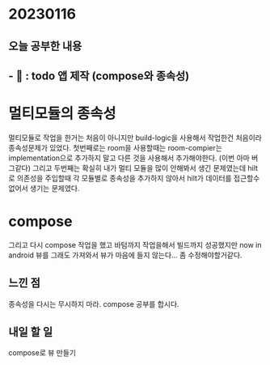 # 20230116
## 오늘 공부한 내용
## - 📑 : todo 앱 제작 (compose와 종속성)
# 멀티모듈의 종속성
멀티모듈로 작업을 한거는 처음이 아니지만 build-logic을 사용해서 작업한건 처음이라 종속성문제가 있었다. 첫번째로는 room을 사용할때는 room-compier는 implementation으로 추가하지 말고 다른 것을 사용해서 추가해야한다. (이번 아마 버그같다) 그리고 두번째는 확실히 내가 멀티 모듈을 많이 안해봐서 생긴 문제였는데 hilt로 의존성을 주입할때 각 모듈별로 종속성을 추가하지 않아서 hilt가 데이터를 접근할수 없어서 생기는 문제였다. 
# compose
그리고 다시 compose 작업을 했고 바텀까지 작업을해서 빌드까지 성공했지만 now in android 뷰를 그래도 가져와서 뷰가 마음에 들지 않는다... 좀 수정해야할거같다.
## 느낀 점
종속성을 다시는 무시하지 마라.
compose 공부를 합시다.

## 내일 할 일
compose로 뷰 만들기
